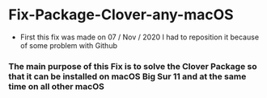 # Fix-Package-Clover-any-macOS
- First this fix was made on 07 / Nov / 2020 I had to reposition it because of some problem with Github

### The main purpose of this Fix is to solve the Clover Package so that it can be installed on macOS Big Sur 11 and at the same time on all other macOS
 
